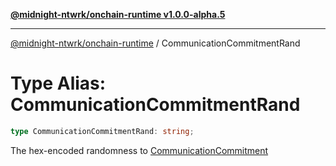[**@midnight-ntwrk/onchain-runtime v1.0.0-alpha.5**](../README.md)

***

[@midnight-ntwrk/onchain-runtime](../globals.md) / CommunicationCommitmentRand

# Type Alias: CommunicationCommitmentRand

```ts
type CommunicationCommitmentRand: string;
```

The hex-encoded randomness to [CommunicationCommitment](CommunicationCommitment.md)
